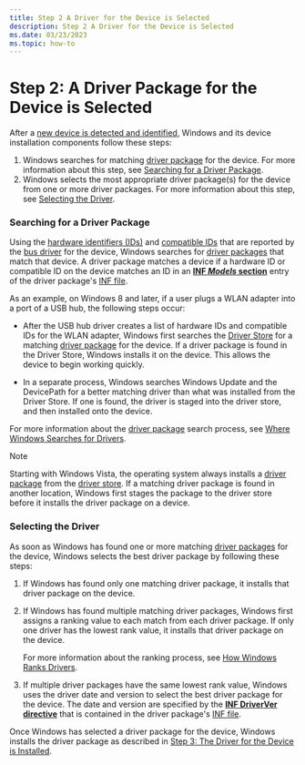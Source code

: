 ```yaml
---
title: Step 2 A Driver for the Device is Selected
description: Step 2 A Driver for the Device is Selected
ms.date: 03/23/2023
ms.topic: how-to
---
```


# Step 2: A Driver Package for the Device is Selected


After a [new device is detected and identified](step-1--the-new-device-is-identified.md), Windows and its device installation components follow these steps:

1.  Windows searches for matching [driver package](driver-packages.md) for the device. For more information about this step, see [Searching for a Driver Package](#searching-for-the-driver).
2.  Windows selects the most appropriate driver package(s) for the device from one or more driver packages. For more information about this step, see [Selecting the Driver](#selecting-the-driver).

### <a href="" id="searching-for-the-driver"></a>Searching for a Driver Package

Using the [hardware identifiers (IDs)](hardware-ids.md) and [compatible IDs](compatible-ids.md) that are reported by the [bus driver](../kernel/bus-drivers.md) for the device, Windows searches for [driver packages](driver-packages.md) that match that device. A driver package matches a device if a hardware ID or compatible ID on the device matches an ID in an [**INF *Models* section**](inf-models-section.md) entry of the driver package's [INF file](overview-of-inf-files.md).

As an example, on Windows 8 and later, if a user plugs a WLAN adapter into a port of a USB hub, the following steps occur:

-   After the USB hub driver creates a list of hardware IDs and compatible IDs for the WLAN adapter, Windows first searches the [Driver Store](driver-store.md) for a matching [driver package](driver-packages.md) for the device. If a driver package is found in the Driver Store, Windows installs it on the device. This allows the device to begin working quickly.

-   In a separate process, Windows searches Windows Update and the DevicePath for a better matching driver than what was installed from the Driver Store. If one is found, the driver is staged into the driver store, and then installed onto the device.

For more information about the [driver package](driver-packages.md) search process, see [Where Windows Searches for Drivers](./how-windows-selects-a-driver-for-a-device.md).

> [!NOTE]
> Starting with Windows Vista, the operating system always installs a [driver package](driver-packages.md) from the [driver store](driver-store.md). If a matching driver package is found in another location, Windows first stages the package to the driver store before it installs the driver package on a device.

### Selecting the Driver

As soon as Windows has found one or more matching [driver packages](driver-packages.md) for the device, Windows selects the best driver package by following these steps:

1.  If Windows has found only one matching driver package, it installs that driver package on the device.

2.  If Windows has found multiple matching driver packages, Windows first assigns a ranking value to each match from each driver package. If only one driver has the lowest rank value, it installs that driver package on the device.

    For more information about the ranking process, see [How Windows Ranks Drivers](how-windows-ranks-driver-packages.md).

3.  If multiple driver packages have the same lowest rank value, Windows uses the driver date and version to select the best driver package for the device. The date and version are specified by the [**INF DriverVer directive**](inf-driverver-directive.md) that is contained in the driver package's [INF file](overview-of-inf-files.md).

Once Windows has selected a driver package for the device, Windows installs the driver package as described in [Step 3: The Driver for the Device is Installed](step-3--the-driver-for-the-device-is-installed.md).
